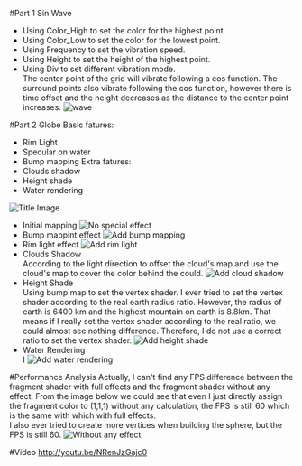 #Part 1 Sin Wave
* Using Color_High to set the color for the highest point.  
* Using Color_Low to set the color for the lowest point.  
* Using Frequency to set the vibration speed.  
* Using Height to set the height of the highest point.  
* Using Div to set different vibration mode.  
The center point of the grid will vibrate following a cos function. The surround points also vibrate following the cos function, 
however there is time offset and the height decreases as the distance to the center point increases.
![wave](result/wave.bmp)

#Part 2 Globe
Basic fatures:
* Rim Light
* Specular on water
* Bump mapping
Extra fatures:
* Clouds shadow
* Height shade
* Water rendering

![Title Image](result/0.bmp)

* Initial mapping
![No special effect](result/1.bmp)
* Bump mappint effect
![Add bump mapping](result/2.bmp)
* Rim light effect
![Add rim light](result/3.bmp)
* Clouds Shadow  
According to the light direction to offset the cloud's map and use the cloud's map to cover the color behind the could.
![Add cloud shadow](result/4.bmp)
* Height Shade  
Using bump map to set the vertex shader. I ever tried to set the vertex shader according to the real earth radius ratio. 
However, the radius of earth is 6400 km and the highest mountain on earth is 8.8km. That means if I really set the vertex
shader according to the real ratio, we could almost see nothing difference. Therefore, I do not use a correct ratio to set the vertex shader.
![Add height shade](result/5.bmp)
* Water Rendering  
I
![Add water rendering](result/6.bmp)




#Performance Analysis
Actually, I can't find any FPS difference between the fragment shader with full effects and the fragment shader without any effect.
From the image below we could see that even I just directly assign the fragment color to (1,1,1) 
without any calculation, the FPS is still 60 which is the same with which with full effects.  
I also ever tried to create more vertices when building the sphere, but the FPS is still 60. 
![Without any effect](result/white.bmp)

#Video
http://youtu.be/NRenJzGajc0

